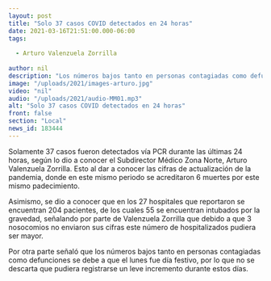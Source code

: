 ```yaml
---
layout: post
title: "Solo 37 casos COVID detectados en 24 horas"
date: 2021-03-16T21:51:00.000-06:00
tags:
  
  - Arturo Valenzuela Zorrilla
  
author: nil
description: "Los números bajos tanto en personas contagiadas como defunciones se debe a que el lunes fue día festivo."
image: "/uploads/2021/images-arturo.jpg"
video: "nil"
audio: "/uploads/2021/audio-MM01.mp3"
alt: "Solo 37 casos COVID detectados en 24 horas"
front: false
section: "Local"
news_id: 183444
---
```


Solamente 37 casos fueron detectados vía PCR durante las últimas 24 horas, según lo dio a conocer el Subdirector Médico Zona Norte, Arturo Valenzuela Zorrilla. Esto al dar a conocer las cifras de actualización de la pandemia, donde en este mismo periodo se acreditaron 6 muertes por este mismo padecimiento.

Asimismo, se dio a conocer que en los 27 hospitales que reportaron se encuentran 204 pacientes, de los cuales 55 se encuentran intubados por la gravedad, señalando por parte de Valenzuela Zorrilla que debido a que 3 nosocomios no enviaron sus cifras este número de hospitalizados pudiera ser mayor.

Por otra parte señaló que los números bajos tanto en personas contagiadas como defunciones se debe a que el lunes fue día festivo, por lo que no se descarta que pudiera registrarse un leve incremento durante estos días.
